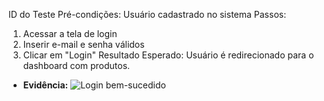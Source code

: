 ID do Teste
Pré-condições:	Usuário cadastrado no sistema
Passos:
1. Acessar a tela de login
2. Inserir e-mail e senha válidos
3. Clicar em "Login"
Resultado Esperado: Usuário é redirecionado para o dashboard com produtos.
- **Evidência:**
  ![Login bem-sucedido](https://github.com/ppteixeira-qa/manual-tests/blob/main/evidencias/login-ok.png)
